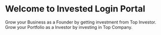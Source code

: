 # Welcome to Invested Login Portal

Grow your Business as a Founder by getting investment from Top Investor.
Grow your Portfolio as a Investor by investing in Top Company.